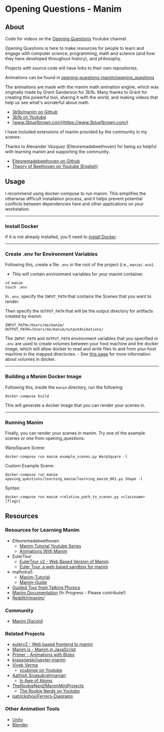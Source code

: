 # Opening Questions - Manim

## About
Code for videos on the [Opening Questions](https://www.youtube.com/channel/UCRQ5gGxixCkYamF5S3sU1hA) Youtube channel.

Opening Questions is here to make resources for people to learn and engage with computer science, programming, math and science (and how they have developed throughout history), and philosophy.

Projects with source code will have links to their own repositories.

Animations can be found in [opening-questions-manim/opening\_questions](https://github.com/Jonathan-Llovet/opening-questions-manim/tree/master/opening_questions)

The animations are made with the manim math animation engine, which was originally made by Grant Sanderson for 3b1b. Many thanks to Grant for creating this powerful tool, sharing it with the world, and making videos that help us see what's wonderful about math.

- [3b1b/manim on Github](https://github.com/3b1b/manim)
- [3b1b on Youtube](https://www.youtube.com/channel/UCYO_jab_esuFRV4b17AJtAw)
- [www.3blue1brown.com](https://www.3blue1brown.com/)

I have included extensions of manim provided by the community in my scenes:

Thanks to Alexander Vázquez (Elteoremadebeethoven) for being so helpful with learning manim and supporting the community.
- [Elteoremadebeethoven on Github](https://github.com/Elteoremadebeethoven)
- [Theory of Beethoven on Youtube (English)](https://www.youtube.com/channel/UCxiWCEdx7aY88bSEUgLOC6A)

## Usage
I recommend using docker-compose to run manim. This simplifies the otherwise difficult installation process, and it helps prevent potential conflicts between dependencies here and other applications on your workstation.

---

### Install Docker
If it is not already installed, you'll need to [install Docker](https://docs.docker.com/get-docker/).

---

### Create .env for Environment Variables
Following this, create a file `.env` in the root of the project (i.e., `manim/.env`).
- This will contain environment variables for your manim container.

```shell
cd manim
touch .env
```

In `.env`, specify the `INPUT_PATH` that contains the Scenes that you want to render.

Then specify the `OUTPUT_PATH` that will be the output directory for artifacts created by manim.

```
INPUT_PATH=/Users/me/manim/
OUTPUT_PATH=/Users/me/manim/outputAnimations/
```

The `INPUT_PATH` and `OUTPUT_PATH` environment variables that you specified in `.env` are used to create volumes between your host machine and the docker image, which will allow docker to read and write files to and from your host machine in the mapped directories.
    - See [this page](https://docs.docker.com/storage/volumes/) for more information about volumes in docker.

---

### Building a Manim Docker Image
Following this, inside the `manim` directory, run the following:
```shell
docker-compose build
```

This will generate a docker image that you can render your scenes in.

---

### Running Manim
Finally, you can render your scenes in manim. Try one of the example scenes or one from opening_questions:

WarpSquare Scene:
```shell
docker-compose run manim example_scenes.py WarpSquare -l
```

Custom Example Scene:
```shell
docker-compose run manim opening_questions/learning_manim/learning_manim_001.py Shape -l
```

Syntax: 
```
docker-compose run manim <relative_path_to_scene>.py <classname> [flags]
```


## Resources
### Resources for Learning Manim
- Elteoremadebeethoven
    - [Manim Tutorial Youtube Series](https://www.youtube.com/watch?v=ENMyFGmq5OA&list=PL2B6OzTsMUrwo4hA3BBfS7ZR34K361Z8F)
    - [Animations With Manim](https://github.com/Elteoremadebeethoven/AnimationsWithManim)
- EulerTour
    - [EulerTour v2 - Web Based Version of Manim](https://eulertour.com/docs)
    - [Euler Tour, a web based sandbox for manim](https://eulertour.com/lab/example_scenes)
- malhotra5
    - [Manim-Tutorial](https://github.com/malhotra5/Manim-Tutorial)
    - [Manim-Guide](https://github.com/malhotra5/Manim-Guide)
- [Guided Tour from Talking Physics](https://talkingphysics.wordpress.com/2019/01/08/getting-started-animating-with-manim-and-python-3-7/)
- [Manim Documentation](https://manim.readthedocs.io/en/latest/index.html) (In Progress - Please contribute!)
- [Reddit/r/manim/](https://www.reddit.com/r/manim/)

### Community
- [Manim Discord](https://discord.gg/mMRrZQW)

### Related Projects
- [eulerv2 - Web based frontend to manim](https://github.com/eulertour/eulerv2)
- [Manim.js - Manim in JavaScript](https://github.com/JazonJiao/Manim.js)
- [Primer - Animations with Blobs](https://github.com/Helpsypoo/primer)
- [krassowski/jupyter-manim](https://github.com/krassowski/jupyter-manim)
- [Vivek Verma](https://github.com/vivek3141)
    - [vcubingx on Youtube](https://www.youtube.com/channel/UCv0nF8zWevEsSVcmz6mlw6A)
- [Aathish Sivasubrahmanian](https://gitlab.com/aathish04/manim-projects/-/tree/master/)
    - [In Awe of Atoms](https://gitlab.com/aathish04/manim-projects/-/blob/master/In%20Awe%20of%20Atoms/AtomThroughAges.py)
- [TheRookieNerd/ManimMiniProjects](https://github.com/TheRookieNerd/ManimMiniProjects)
    - [The Rookie Nerds on Youtube](https://www.youtube.com/channel/UC88BHsvZyAbyBLjSoF_-OCA)
- [patrickshox/Ferrers-Diagrams](https://github.com/patrickshox/Ferrers-Diagrams)

### Other Animation Tools
- [Unity](https://unity.com/)
- [Blender](https://www.blender.org/)
